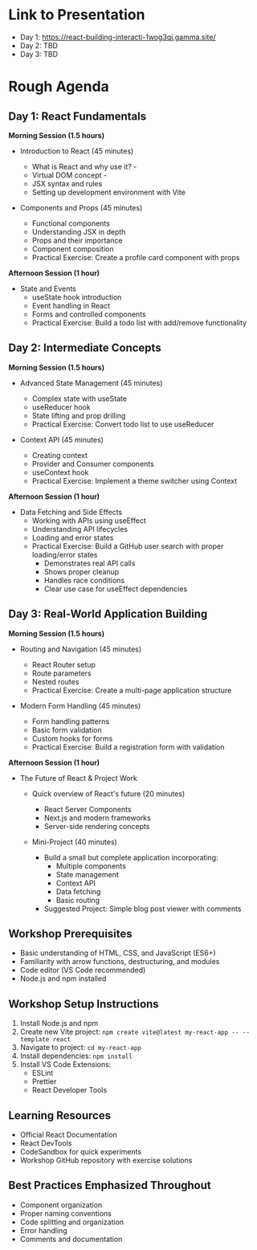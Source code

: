 # Link to Presentation

- Day 1: https://react-building-interacti-1wog3qj.gamma.site/
- Day 2: TBD
- Day 3: TBD

# Rough Agenda

## Day 1: React Fundamentals
**Morning Session (1.5 hours)**
- Introduction to React (45 minutes)
  - What is React and why use it? - 
  - Virtual DOM concept - 
  - JSX syntax and rules 
  - Setting up development environment with Vite

- Components and Props (45 minutes)
  - Functional components
  - Understanding JSX in depth
  - Props and their importance
  - Component composition
  - Practical Exercise: Create a profile card component with props

**Afternoon Session (1 hour)**
- State and Events
  - useState hook introduction
  - Event handling in React
  - Forms and controlled components
  - Practical Exercise: Build a todo list with add/remove functionality

## Day 2: Intermediate Concepts
**Morning Session (1.5 hours)**
- Advanced State Management (45 minutes)
  - Complex state with useState
  - useReducer hook
  - State lifting and prop drilling
  - Practical Exercise: Convert todo list to use useReducer

- Context API (45 minutes)
  - Creating context
  - Provider and Consumer components
  - useContext hook
  - Practical Exercise: Implement a theme switcher using Context

**Afternoon Session (1 hour)**
- Data Fetching and Side Effects
  - Working with APIs using useEffect
  - Understanding API lifecycles
  - Loading and error states
  - Practical Exercise: Build a GitHub user search with proper loading/error states
    - Demonstrates real API calls
    - Shows proper cleanup
    - Handles race conditions
    - Clear use case for useEffect dependencies

## Day 3: Real-World Application Building
**Morning Session (1.5 hours)**
- Routing and Navigation (45 minutes)
  - React Router setup
  - Route parameters
  - Nested routes
  - Practical Exercise: Create a multi-page application structure

- Modern Form Handling (45 minutes)
  - Form handling patterns
  - Basic form validation
  - Custom hooks for forms
  - Practical Exercise: Build a registration form with validation

**Afternoon Session (1 hour)**
- The Future of React & Project Work
  - Quick overview of React's future (20 minutes)
    - React Server Components
    - Next.js and modern frameworks
    - Server-side rendering concepts
  
  - Mini-Project (40 minutes)
    - Build a small but complete application incorporating:
      - Multiple components
      - State management
      - Context API
      - Data fetching
      - Basic routing
    - Suggested Project: Simple blog post viewer with comments

## Workshop Prerequisites
- Basic understanding of HTML, CSS, and JavaScript (ES6+)
- Familiarity with arrow functions, destructuring, and modules
- Code editor (VS Code recommended)
- Node.js and npm installed

## Workshop Setup Instructions
1. Install Node.js and npm
2. Create new Vite project: `npm create vite@latest my-react-app -- --template react`
3. Navigate to project: `cd my-react-app`
4. Install dependencies: `npm install`
5. Install VS Code Extensions:
   - ESLint
   - Prettier
   - React Developer Tools

## Learning Resources
- Official React Documentation
- React DevTools
- CodeSandbox for quick experiments
- Workshop GitHub repository with exercise solutions

## Best Practices Emphasized Throughout
- Component organization
- Proper naming conventions
- Code splitting and organization
- Error handling
- Comments and documentation